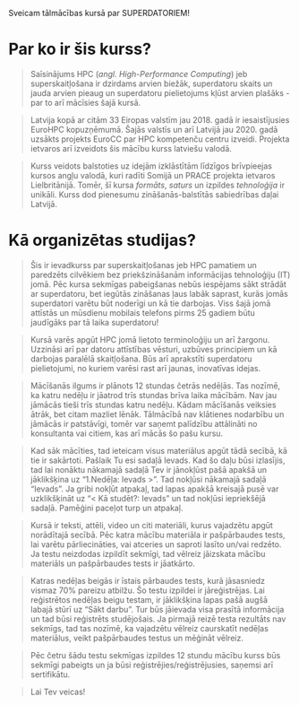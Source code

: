 Sveicam tālmācības kursā par SUPERDATORIEM!

# Par ko ir šis kurss?


> Saīsinājums HPC (*angl. High-Performance Computing*) jeb superskaitļošana  ir dzirdams arvien biežāk, superdatoru skaits un jauda arvien pieaug un superdatoru pielietojums kļūst arvien plašāks - par to arī mācīsies šajā kursā. 

> Latvija kopā ar citām 33 Eiropas valstīm jau 2018. gadā ir iesaistījusies EuroHPC kopuzņēmumā. Šajās valstīs un arī Latvijā jau 2020. gadā uzsākts projekts EuroCC par HPC kompetenču centru izveidi. Projekta ietvaros arī izveidots šis mācību kurss latviešu valodā. 

> Kurss veidots balstoties uz idejām izklāstītām līdzīgos brīvpieejas kursos angļu valodā, kuri radīti Somijā  un PRACE projekta ietvaros Lielbritānijā. Tomēr, šī kursa _formāts_, _saturs_ un izpildes _tehnoloģija_ ir unikāli. Kurss dod pienesumu zināšanās-balstītās sabiedrības daļai Latvijā.   

# Kā organizētas studijas? 

> Šis ir ievadkurss par superskaitļošanas jeb HPC pamatiem un paredzēts cilvēkiem bez priekšzināšanām informācijas tehnoloģiju (IT) jomā. Pēc kursa sekmīgas pabeigšanas nebūs iespējams sākt strādāt ar superdatoru, bet iegūtās zināšanas ļaus labāk saprast, kurās jomās superdatori varētu būt noderīgi un kā tie darbojas. Viss šajā jomā attīstās un mūsdienu mobilais telefons pirms 25 gadiem būtu jaudīgāks par tā laika superdatoru!

> Kursā varēs apgūt HPC jomā lietoto terminoloģiju un arī žargonu. Uzzināsi arī par datoru attīstības vēsturi, uzbūves principiem un kā darbojas paralēlā skaitļošana.  Būs arī aprakstīti superdatoru pielietojumi, no kuriem varēsi rast arī jaunas, inovatīvas idejas. 

> Mācīšanās ilgums ir plānots 12 stundas četrās nedēļās. Tas nozīmē, ka katru nedēļu ir jāatrod trīs stundas brīva laika mācībām. Nav jau jāmācās tieši trīs stundas katru nedēļu. Kādam mācīšanās veiksies ātrāk, bet citam mazliet lēnāk. Tālmācībā nav klātienes nodarbību un jāmācās ir patstāvīgi, tomēr var saņemt palīdzību attālināti no konsultanta vai citiem, kas arī mācās šo pašu kursu.

> Kad sāk mācīties, tad ieteicam visus materiālus apgūt tādā secībā, kā tie ir sakārtoti. Pašlaik Tu esi sadaļā Ievads. Kad šo daļu būsi izlasījis, tad lai nonāktu nākamajā sadaļā Tev ir jānokļūst pašā apakšā un jāklikšķina uz “1.Nedēļa: Ievads >”.  Tad nokļūsi nākamajā sadaļā “Ievads”.  Ja gribi nokļūt atpakaļ, tad lapas apakšā kreisajā pusē var uzklikšķināt uz “< Kā studēt?: Ievads” un tad nokļūsi iepriekšējā sadaļā. Pamēģini paceļot turp un atpakaļ.

> Kursā ir teksti, attēli, video un citi materiāli, kurus vajadzētu apgūt norādītajā secībā. Pēc katra mācību materiāla ir pašpārbaudes tests, lai varētu pārliecināties, vai atceries un saproti lasīto un/vai redzēto. Ja testu neizdodas izpildīt sekmīgi, tad vēlreiz jāizskata mācību materiāls un pašpārbaudes tests ir jāatkārto. 

> Katras nedēļas beigās ir īstais pārbaudes tests, kurā jāsasniedz vismaz 70% pareizu atbilžu. Šo testu izpildei ir jāreģistrējas. Lai reģistrētos nedēļas beigu testam, ir jāklikšķina lapas pašā augšā labajā stūrī uz “Sākt darbu”. Tur būs jāievada visa prasītā informācija un tad būsi reģistrēts studējošais. Ja pirmajā reizē testa rezultāts nav sekmīgs, tad tas nozīmē, ka vajadzētu vēlreiz caurskatīt nedēļas materiālus, veikt pašpārbaudes testus un mēģināt vēlreiz. 

> Pēc četru šādu testu sekmīgas izpildes 12 stundu mācību kurss būs sekmīgi pabeigts un ja būsi reģistrējies/reģistrējusies, saņemsi  arī sertifikātu.

> Lai Tev veicas!
